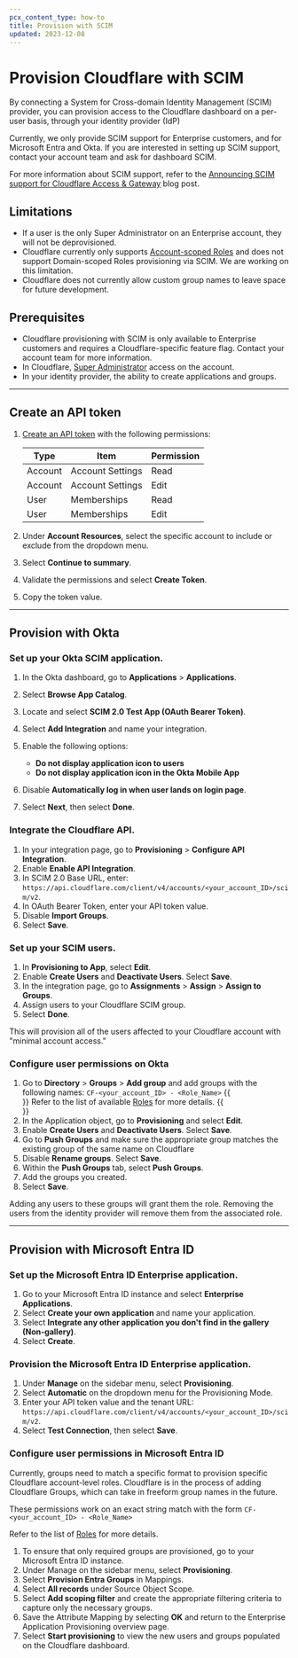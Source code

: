 ```yaml
---
pcx_content_type: how-to
title: Provision with SCIM
updated: 2023-12-08
---
```


# Provision Cloudflare with SCIM

By connecting a System for Cross-domain Identity Management (SCIM) provider, you can provision access to the Cloudflare dashboard on a per-user basis, through your identity provider (IdP)

Currently, we only provide SCIM support for Enterprise customers, and for Microsoft Entra and Okta. If you are interested in setting up SCIM support, contact your account team and ask for dashboard SCIM.

For more information about SCIM support, refer to the [Announcing SCIM support for Cloudflare Access & Gateway](https://blog.cloudflare.com/access-and-gateway-with-scim/) blog post.

## Limitations

- If a user is the only Super Administrator on an Enterprise account, they will not be deprovisioned.
- Cloudflare currently only supports [Account-scoped Roles](/fundamentals/setup/manage-members/roles/#account-scoped-roles) and does not support Domain-scoped Roles provisioning via SCIM. We are working on this limitation.
- Cloudflare does not currently allow custom group names to leave space for future development.

## Prerequisites

- Cloudflare provisioning with SCIM is only available to Enterprise customers and requires a Cloudflare-specific feature flag. Contact your account team for more information.
- In Cloudflare, [Super Administrator](/fundamentals/setup/manage-members/roles/) access on the account.
- In your identity provider, the ability to create applications and groups.

---

## Create an API token

1. [Create an API token](/fundamentals/api/get-started/create-token/) with the following permissions:

   | Type    | Item             | Permission |
   | ------- | ---------------- | ---------- |
   | Account | Account Settings | Read       |
   | Account | Account Settings | Edit       |
   | User    | Memberships      | Read       |
   | User    | Memberships      | Edit       |

2. Under **Account Resources**, select the specific account to include or exclude from the dropdown menu.
3. Select **Continue to summary**.
4. Validate the permissions and select **Create Token**.
5. Copy the token value.

---

## Provision with Okta 

### Set up your Okta SCIM application.

1. In the Okta dashboard, go to **Applications** > **Applications**.
2. Select **Browse App Catalog**.
3. Locate and select **SCIM 2.0 Test App (OAuth Bearer Token)**.
4. Select **Add Integration** and name your integration.
5. Enable the following options:

   - **Do not display application icon to users**
   - **Do not display application icon in the Okta Mobile App**

6. Disable **Automatically log in when user lands on login page**.
7. Select **Next**, then select **Done**.

### Integrate the Cloudflare API.

1. In your integration page, go to **Provisioning** > **Configure API Integration**.
2. Enable **Enable API Integration**.
3. In SCIM 2.0 Base URL, enter: `https://api.cloudflare.com/client/v4/accounts/<your_account_ID>/scim/v2`.
4. In OAuth Bearer Token, enter your API token value.
5. Disable **Import Groups**.
6. Select **Save**.

### Set up your SCIM users.

   1. In **Provisioning to App**, select **Edit**.
   2. Enable **Create Users** and **Deactivate Users**. Select **Save**.
   3. In the integration page, go to **Assignments** > **Assign** > **Assign to Groups**.
   4. Assign users to your Cloudflare SCIM group.
   5. Select **Done**. 
   
This will provision all of the users affected to your Cloudflare account with "minimal account access."

### Configure user permissions on Okta

1. Go to **Directory** > **Groups** > **Add group** and add groups with the following names:
   `CF-<your_account_ID> - <Role_Name>`
   {{<Aside type="note">}}
   Refer to the list of available [Roles](/fundamentals/setup/manage-members/roles/) for more details.
   {{</Aside>}}
2. In the Application object, go to **Provisioning** and select **Edit**.
3. Enable **Create Users** and **Deactivate Users**. Select **Save**.
5. Go to **Push Groups** and make sure the appropriate group matches the existing group of the same name on Cloudflare
6. Disable **Rename groups**. Select **Save**.
7. Within the **Push Groups** tab, select **Push Groups**.
8. Add the groups you created.
9. Select **Save**.

Adding any users to these groups will grant them the role. Removing the users from the identity provider will remove them from the associated role.

---

## Provision with Microsoft Entra ID

### Set up the Microsoft Entra ID Enterprise application.

   1. Go to your Microsoft Entra ID instance and select **Enterprise Applications**.
   2. Select **Create your own application** and name your application.
   3. Select **Integrate any other application you don't find in the gallery (Non-gallery)**.
   4. Select **Create**.

### Provision the Microsoft Entra ID Enterprise application.

   1. Under **Manage** on the sidebar menu, select **Provisioning**.
   2. Select **Automatic** on the dropdown menu for the Provisioning Mode.
   3. Enter your API token value and the tenant URL: `https://api.cloudflare.com/client/v4/accounts/<your_account_ID>/scim/v2`.
   4. Select **Test Connection**, then select **Save**.

### Configure user permissions in Microsoft Entra ID

Currently, groups need to match a specific format to provision specific Cloudflare account-level roles. Cloudflare is in the process of adding Cloudflare Groups, which can take in freeform group names in the future.

These permissions work on an exact string match with the form `CF-<your_account_ID> - <Role_Name>`

Refer to the list of [Roles](/fundamentals/setup/manage-members/roles/) for more details.

1. To ensure that only required groups are provisioned, go to your Microsoft Entra ID instance.
2. Under Manage on the sidebar menu, select **Provisioning**.
3. Select **Provision Entra Groups** in Mappings.
4. Select **All records** under Source Object Scope.
5. Select **Add scoping filter** and create the appropriate filtering criteria to capture only the necessary groups.
6. Save the Attribute Mapping by selecting **OK** and return to the Enterprise Application Provisioning overview page.
7. Select **Start provisioning** to view the new users and groups populated on the Cloudflare dashboard. 